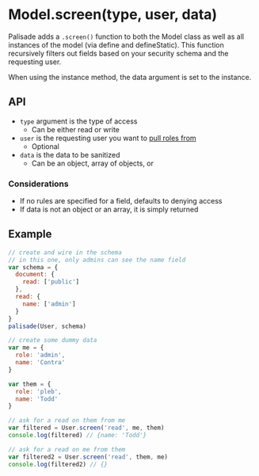 # Model.screen(type, user, data)

Palisade adds a `.screen()` function to both the Model class as well as all instances of the model (via define and defineStatic). This function recursively filters out fields based on your security schema and the requesting user.

When using the instance method, the data argument is set to the instance.

## API

- `type` argument is the type of access
  - Can be either read or write
- `user` is the requesting user you want to [pull roles from](docs/Roles.md)
  - Optional
- `data` is the data to be sanitized
  - Can be an object, array of objects, or

### Considerations

- If no rules are specified for a field, defaults to denying access
- If data is not an object or an array, it is simply returned

## Example

```js
// create and wire in the schema
// in this one, only admins can see the name field
var schema = {
  document: {
    read: ['public']
  },
  read: {
    name: ['admin']
  }
}
palisade(User, schema)

// create some dummy data
var me = {
  role: 'admin',
  name: 'Contra'
}

var them = {
  role: 'pleb',
  name: 'Todd'
}

// ask for a read on them from me
var filtered = User.screen('read', me, them)
console.log(filtered) // {name: 'Todd'}

// ask for a read on me from them
var filtered2 = User.screen('read', them, me)
console.log(filtered2) // {}
```
